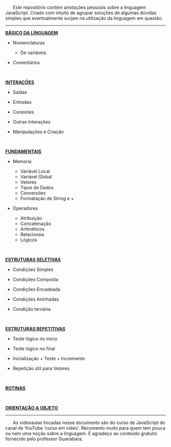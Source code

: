 &nbsp; &nbsp; &nbsp; Este repositório contém anotações pessoais sobre a linguagem JavaScript. Criado com intuito de agrupar soluções de algumas dúvidas simples que eventualmente surjam na utilização da linguagem em  questão.  
***

[**BÁSICO DA LÍNGUAGEM**](anotaccomhes/bahsico-da-linguagem.md "Clique para ver o arquivo.md")  

* Nomenclaturas
  

   - De variáveis

* Comentários  

<br/>
 
[**INTERAÇÕES**](anotaccomhes/interaccomhes.md "Clique para ver o arquivo.md")    

* Saídas  

* Entradas  

* Conexões  

* Outras Interações

* Manipulações e Criação

<br/>
 
 [**FUNDAMENTAIS**](anotaccomhes/fundamentais "Clique para ver o arquivo.md")    

* Memoria  

   - Variável Local
   - Variável Global
   - Vetores
   - Tipos de Dados
   - Conversões
   - Formatação de String e + 

* Operadores

   - Atribuição
   - Concatenação
   - Aritméticos
   - Relacionais
   - Lógicos

<br/>
 
[**ESTRUTURAS SELETIVAS**](anotaccomhes/estruturas-seletivas.md "Clique para ver o arquivo.md")    

* Condições Simples  

* Condições Composta  

* Condições Encadeada	

* Condições Aninhadas	

* Condição ternária		

<br/>
 
[**ESTRUTURAS REPETITIVAS**](anotaccomhes/estruturas-repetitivas.md "Clique para ver o arquivo.md")    

* Teste lógico no início  

* Teste lógico no final	 

* Inicialização + Teste + Incremento

* Repetição útil para Vetores

<br/>
 
[**ROTINAS**](anotaccomhes/rotinas.md "Clique para ver o arquivo.md")  

<br/>
 
[**ORIENTAÇÃO A OBJETO**](anotaccomhes/orientaccamho-a-objeto.md "Clique para ver o arquivo.md")    


*** 
&nbsp; &nbsp; &nbsp; As videoaulas lincadas nesse documento são do curso de JavaScript do canal de YouTube 'curso em vídeo'. Recomento muito para quem tem pouca ou nem uma noção sobre a linguagem. E agradeço ao conteúdo gratuito fornecido pelo professor Guanabara.  